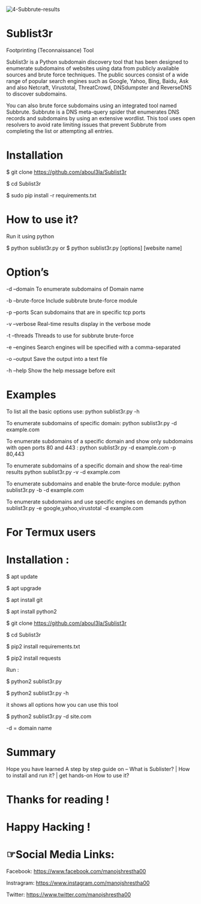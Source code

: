 ![4-Subbrute-results](https://user-images.githubusercontent.com/106522935/177383529-28d72bcb-c0b7-4812-ab27-49a93ec5fad4.png)


# Sublist3r

Footprinting (Teconnaissance) Tool

Sublist3r is a Python subdomain discovery tool that has been designed to enumerate subdomains of websites using data from publicly available sources and brute force techniques. The public sources consist of a wide range of popular search engines such as Google, Yahoo, Bing, Baidu, Ask and also Netcraft, Virustotal, ThreatCrowd, DNSdumpster and ReverseDNS to discover subdomains.

You can also brute force subdomains using an integrated tool named Subbrute. Subbrute is a DNS meta-query spider that enumerates DNS records and subdomains by using an extensive wordlist. This tool uses open resolvers to avoid rate limiting issues that prevent Subbrute from completing the list or attempting all entries.

# Installation

$ git clone https://github.com/aboul3la/Sublist3r

$ cd Sublist3r

$ sudo pip install -r requirements.txt

# How to use it?

Run it using python

$ python sublist3r.py
or
$ python sublist3r.py  [options] [website name]

# Option’s

-d –domain To enumerate subdomains of Domain name

-b –brute-force Include subbrute brute-force module

-p –ports Scan subdomains that are in specific tcp ports

-v –verbose Real-time results display in the verbose mode

-t –threads Threads to use for subbrute brute-force

-e –engines Search engines will be specified with a comma-separated

-o –output Save the output into a text file

-h –help Show the help message before exit

# Examples

To list all the basic options use:
python sublist3r.py -h

To enumerate subdomains of specific domain:
python sublist3r.py -d example.com

To enumerate subdomains of a specific domain and show only subdomains with open ports 80 and 443 :
python sublist3r.py -d example.com -p 80,443

To enumerate subdomains of a specific domain and show the real-time results
python sublist3r.py -v -d example.com

To enumerate subdomains and enable the brute-force module:
python sublist3r.py -b -d example.com

To enumerate subdomains and use specific engines on demands
python sublist3r.py -e google,yahoo,virustotal -d example.com

# For Termux users

# Installation :

$ apt update

$ apt upgrade

$ apt install git

$ apt install python2

$ git clone https://github.com/aboul3la/Sublist3r

$ cd Sublist3r

$ pip2 install requirements.txt

$ pip2 install requests

Run :

$ python2 sublist3r.py

$ python2 sublist3r.py -h

it shows all options how you can use this tool

$ python2 sublist3r.py -d site.com

-d = domain name

# Summary

Hope you have learned A step by step guide on – What is Sublister? | How to install and run it? | get hands-on How to use it?

# Thanks for reading !

# Happy Hacking !

# ☞Social Media Links:
Facebook: https://www.facebook.com/manojshrestha00

Instragram: https://www.instagram.com/manojshrestha00

Twitter: https://www.twitter.com/manojshrestha00
